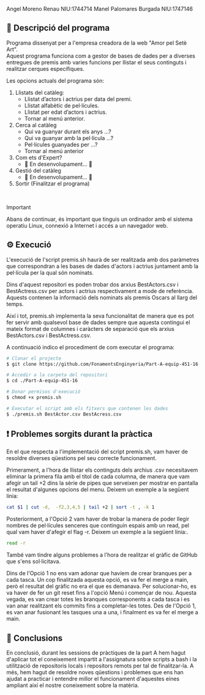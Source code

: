 Angel Moreno Renau NIU:1744714 
Manel Palomares Burgada NIU:1747146

## 📌 Descripció del programa ##

Programa dissenyat per a l'empresa creadora de la web "Amor pel Setè Art". <br>
Aquest programa funciona com a gestor de bases de dades per a diverses entregues de premis amb varies funcions per llistar el seus continguts i realitzar cerques específiques. <br>

Les opcions actuals del programa són:

1. Llistats del catàleg:
    - Llistat d’actors i actrius per data del premi.
    - Llistat alfabètic de pel·lícules.
    - Llistat per edat d’actors i actrius.  
    - Tornar al menú anterior.    
2. Cerca al catàleg 
    - Qui va guanyar durant els anys ...?
    - Qui va guanyar amb la pel·lícula ...?
    - Pel·lícules guanyades per ...?
    - Tornar al menú anterior
3. Com ets d'Expert? 
    - 🚧  En desenvolupament...  🚧
4. Gestió del catàleg 
    - 🚧  En desenvolupament...  🚧
0. Sortir (Finalitzar el programa)

<br>

> [!IMPORTANT]  
> Abans de continuar, és important que tinguis un ordinador amb el sistema operatiu Linux, connexió a Internet i accés a un navegador web.


## ⚙ Execució ##

L'execució de l'script premis.sh haurà de ser realitzada amb dos paràmetres que correspondran a les bases de dades d'actors i actrius juntament amb la pel·lícula per la qual són nominats.

Dins d'aquest repositori es poden trobar dos arxius BestActors.csv i BestActress.csv per actors i actrius respectivament a mode de referència. Aquests contenen la informació dels nominats als premis Oscars al llarg del temps.

Així i tot, premis.sh implementa la seva funcionalitat de manera que es pot fer servir amb qualsevol base de dades sempre que aquesta contingui el mateix format de columnes i caràcters de separació que els arxius BestActors.csv i BestActress.csv.

A continuació indico el procediment de com executar el programa: 

```bash
# Clonar el projecte
$ git clone https://github.com/FonamentsEnginyeria/Part-A-equip-451-16.git

# Accedir a la carpeta del repositori
$ cd ./Part-A-equip-451-16

# Donar permisos d'execució
$ chmod +x premis.sh

# Executar el script amb els fitxers que contenen les dades 
$ ./premis.sh BestActor.csv BestAcress.csv
```

## ❗ Problemes sorgits durant la pràctica ##
En el que respecta a l'implementació del script premis.sh, vam haver de resoldre diverses qüestions pel seu correcte funcionament.

Primerament, a l'hora de llistar els continguts dels archius .csv necesitavem eliminar la primera fila amb el títol de cada columna, de manera que vam afegir un tail +2 dins la sèrie de pipes que serveixen per mostrar en pantalla el resultat d'algunes opcions del menu. Deixem un exemple a la següent línia:

```bash
cat $1 | cut -d,  -f2,3,4,5 | tail +2 | sort -t , -k 1
```

Posteriorment, a l'Opció 2 vam haver de trobar la manera de poder llegir nombres de pel·lícules senceres que continguin espais amb un read, pel qual vam haver d'afegir el flag -r. Deixem un exemple a la següent línia:.

```bash
read -r
```

També vam tindre alguns problemes a l'hora de realitzar el gràfic de GitHub que s'ens sol·licitava.

Dins de l'Opció 1 no ens vam adonar que havíem de crear branques per a cada tasca. Un cop finalitzada aquesta opció, es va fer el merge a main, però el resultat del gràfic no era el que es demanava. Per solucionar-ho, es va haver de fer un git reset fins a l'opció Menú i començar de nou. Aquesta vegada, es van crear totes les branques corresponents a cada tasca i es van anar realitzant els commits fins a completar-les totes. Des de l'Opció 1, es van anar fusionant les tasques una a una, i finalment es va fer el merge a main.

## 🎉 Conclusions ##

En conclusió, durant les sessions de pràctiques de la part A hem hagut d'aplicar tot el coneixement impartit a l'assignatura sobre scripts a bash i la utilització de repositoris locals i repositors remots per tal de finalitzar-la. A més, hem hagut de resoldre noves qüestions i problemes que ens han ajudat a practicar i entendre millor el funcionament d'aquestes eines ampliant així el nostre coneixement sobre la matèria.
